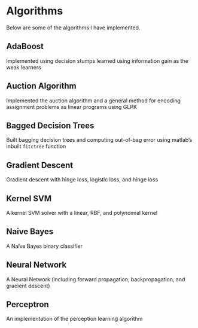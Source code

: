 # Algorithms
Below are some of the algorithms I have implemented.

## AdaBoost
Implemented using decision stumps learned using information gain as the weak learners

## Auction Algorithm
Implemented the auction algorithm and a general method for encoding assignment problems as linear programs using GLPK

## Bagged Decision Trees
Built bagging decision trees and computing out-of-bag error using matlab’s inbuilt `fitctree` function

## Gradient Descent
Gradient descent with hinge loss, logistic loss, and hinge loss

## Kernel SVM
A kernel SVM solver with a linear, RBF, and polynomial kernel

## Naive Bayes
A Naïve Bayes binary classifier

## Neural Network
A Neural Network (including forward propagation, backpropagation, and gradient descent)

## Perceptron
An implementation of the perception learning algorithm
